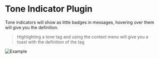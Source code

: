 # Tone Indicator Plugin
Tone indicators will show as little badges in messages, hovering over them will give you the definition. 
> Highlighting a tone tag and using the context menu will give you a toast with the definition of the tag

![Example](https://i.imgur.com/NSRBTrD.png)
